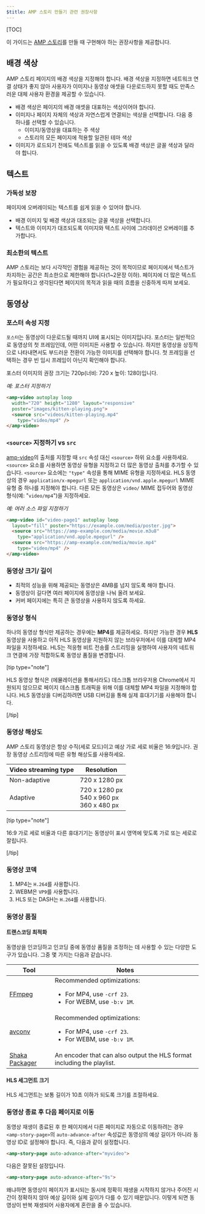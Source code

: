 ```yaml
---
$title: AMP 스토리 만들기 관련 권장사항
---
```


[TOC]

이 가이드는 [AMP 스토리](/ko/docs/reference/components/amp-story.html)를 만들 때 구현해야 하는 권장사항을 제공합니다.


## 배경 색상  

AMP 스토리 페이지의 배경 색상을 지정해야 합니다. 배경 색상을 지정하면 네트워크 연결 상태가 좋지 않아 사용자가 이미지나 동영상 애셋을 다운로드하지 못할 때도 만족스러운 대체 사용자 환경을 제공할 수 있습니다.

*   배경 색상은 페이지의 배경 애셋을 대표하는 색상이어야 합니다.
*   이미지나 페이지 자체의 색상과 자연스럽게 연결되는 색상을 선택합니다. 다음 중 하나를 선택할 수 있습니다.
    *   이미지/동영상을 대표하는 주 색상
    *   스토리의 모든 페이지에 적용할 일관된 테마 색상 
*   이미지가 로드되기 전에도 텍스트를 읽을 수 있도록 배경 색상은 글꼴 색상과 달라야 합니다.

## 텍스트 

### 가독성 보장

페이지에 오버레이되는 텍스트를 쉽게 읽을 수 있어야 합니다.

* 배경 이미지 및 배경 색상과 대조되는 글꼴 색상을 선택합니다.
* 텍스트와 이미지가 대조되도록 이미지와 텍스트 사이에 그라데이션 오버레이를 추가합니다.

### 최소한의 텍스트   

AMP 스토리는 보다 시각적인 경험을 제공하는 것이 목적이므로 페이지에서 텍스트가 차지하는 공간은 최소한으로 제한해야 합니다(1~2문장 이하). 페이지에 더 많은 텍스트가 필요하다고 생각된다면 페이지의 목적과 읽을 때의 흐름을 신중하게 따져 보세요.

## 동영상  

### 포스터 속성 지정 

`포스터`는 동영상이 다운로드될 때까지 UI에 표시되는 이미지입니다. 포스터는 일반적으로 동영상의 첫 프레임인데, 어떤 이미지든 사용할 수 있습니다.  하지만 동영상을 상징적으로 나타내면서도 부드러운 전환이 가능한 이미지를 선택해야 합니다. 첫 프레임을 선택하는 경우 빈 임시 프레임이 아닌지 확인해야 합니다. 

포스터 이미지의 권장 크기는 720p(너비: 720 x 높이: 1280)입니다.

*예: 포스터 지정하기*

```html
<amp-video autoplay loop
  width="720" height="1280" layout="responsive"
  poster="images/kitten-playing.png">
  <source src="videos/kitten-playing.mp4"
    type="video/mp4" />
</amp-video>
```

### `<source>` 지정하기 vs `src` 

[amp-video](/ko/docs/reference/components/amp-video.html)의 출처를 지정할 때 `src` 속성 대신 `<source>` 하위 요소를 사용하세요. `<source>` 요소를 사용하면 동영상 유형을 지정하고 더 많은 동영상 출처를 추가할 수 있습니다. `<source>` 요소에는 `"type"` 속성을 통해 MIME 유형을 지정하세요. HLS 동영상의 경우 `application/x-mpegurl` 또는 `application/vnd.apple.mpegurl` MIME 유형 중 하나를 지정해야 합니다. 다른 모든 동영상은 `video/` MIME 접두어와 동영상 형식(예: "`video/mp4`")을 지정하세요.

*예: 여러 소스 파일 지정하기*

```html
<amp-video id="video-page1" autoplay loop
  layout="fill" poster="https://example.com/media/poster.jpg">
  <source src="https://amp-example.com/media/movie.m3u8"
    type="application/vnd.apple.mpegurl" />
  <source src="https://amp-example.com/media/movie.mp4"
    type="video/mp4" />
</amp-video>
```

### 동영상 크기/ 길이

*  최적의 성능을 위해 제공되는 동영상은 4MB를 넘지 않도록 해야 합니다.
*   동영상이 길다면 여러 페이지에 동영상을 나눠 올려 보세요.
*   커버 페이지에는 특히 큰 동영상을 사용하지 않도록 하세요.

### 동영상 형식

하나의 동영상 형식만 제공하는 경우에는 **MP4**를 제공하세요.  하지만 가능한 경우 **HLS** 동영상을 사용하고 아직 HLS 동영상을 지원하지 않는 브라우저에서 이를 대체할 MP4 파일을 지정하세요. HLS는 적응형 비트 전송률 스트리밍을 실행하여 사용자의 네트워크 연결에 가장 적합하도록 동영상 품질을 변경합니다.

[tip type="note"]

HLS 동영상 형식은 (에뮬레이션을 통해서라도) 데스크톱 브라우저용 Chrome에서 지원되지 않으므로 페이지 데스크톱 트래픽을 위해 이를 대체할 MP4 파일을 지정해야 합니다. HLS 동영상을 디버깅하려면 USB 디버깅을 통해 실제 휴대기기를 사용해야 합니다.

[/tip]

### 동영상 해상도

AMP 스토리 동영상은 항상 수직(세로 모드)이고 예상 가로 세로 비율은 16:9입니다. 권장 동영상 스트리밍에 따른 유형 해상도를 사용하세요. 

<table>
  <thead>
    <tr>
     <th>Video streaming type</th>
     <th>Resolution</th>
    </tr>
  </thead>
  <tbody>
    <tr>
     <td>Non-adaptive</td>
     <td>720 x 1280 px</td>
    </tr>
    <tr>
     <td>Adaptive</td>
     <td>720 x 1280 px<br>540 x 960 px<br>360 x 480 px</td>
    </tr>
  </tbody>
</table>


[tip type="note"]

16:9 가로 세로 비율과 다른 휴대기기는 동영상이 표시 영역에 맞도록 가로 또는 세로로 잘립니다.

[/tip]


### 동영상 코덱

1.  MP4는 `H.264`를 사용합니다.
1.  WEBM은 `VP9`를 사용합니다.
1.  HLS 또는 DASH는 `H.264`를 사용합니다.


### 동영상 품질

#### 트랜스코딩 최적화

동영상을 인코딩하고 인코딩 중에 동영상 품질을 조정하는 데 사용할 수 있는 다양한 도구가 있습니다.  그중 몇 가지는 다음과 같습니다.

<table>
  <thead>
    <tr>
     <th>Tool</th>
     <th>Notes</th>
    </tr>
  </thead>
  <tbody>
    <tr>
     <td><a href="https://www.ffmpeg.org/about.html">FFmpeg</a>
     </td>
     <td>Recommended optimizations:
      <ul>
        <li>For MP4, use <code>-crf 23</code>.</li>
        <li>For WEBM, use <code>-b:v 1M</code>.</li>
      </ul>
     </td>
    </tr>
    <tr>
     <td><a href="https://libav.org/avconv.html">avconv</a>
     </td>
     <td>Recommended optimizations:
      <ul>
        <li>For MP4, use <code>-crf 23</code>.</li>
        <li>For WEBM, use <code>-b:v 1M</code>.</li>
      </ul>
     </td>
    </tr>
    <tr>
     <td><a href="https://github.com/google/shaka-packager">Shaka Packager</a></td>
     <td>An encoder that can also output the HLS format including the playlist.
     </td>
    </tr>
  </tbody>
</table>

#### HLS 세그먼트 크기

HLS 세그먼트는 보통 길이가 10초 이하가 되도록 크기를 조절하세요.

### 동영상 종료 후 다음 페이지로 이동

동영상 재생이 종료된 후 한 페이지에서 다른 페이지로 자동으로 이동하려는 경우 `<amp-story-page>`의 `auto-advance-after` 속성값은 동영상의 예상 길이가 아니라 동영상 ID로 설정해야 합니다. 즉, 다음과 같이 설정합니다.

```html
<amp-story-page auto-advance-after="myvideo">
```

다음은 잘못된 설정입니다.

```html
<amp-story-page auto-advance-after="9s">
```

왜냐하면 동영상이 페이지가 표시되는 동시에 정확히 재생을 시작하지 않거나 주어진 시간이 정확하지 않아 예상 길이와 실제 길이가 다를 수 있기 때문입니다. 이렇게 되면 동영상이 반복 재생되어 사용자에게 혼란을 줄 수 있습니다.
 
